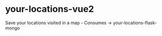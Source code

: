 # your-locations-vue2
Save your locations visited in a map - Consumes ->  your-locations-flask-mongo
